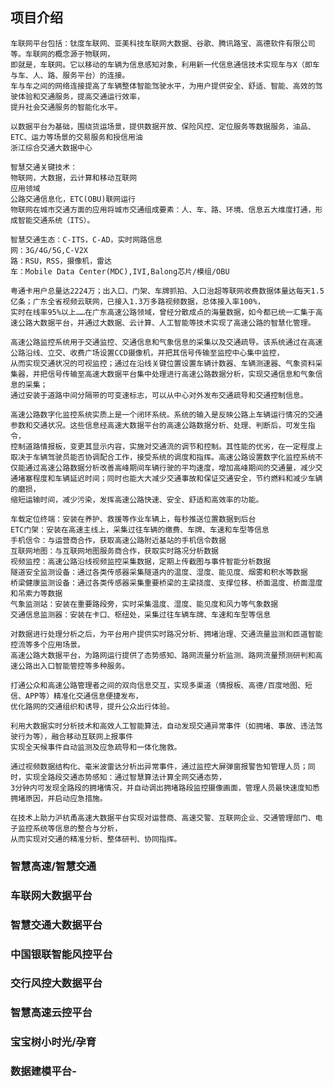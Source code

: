 ## 项目介绍
    车联网平台包括：钛度车联网、亚美科技车联网大数据、谷歌、腾讯路宝、高德软件有限公司等。车联网的概念源于物联网，
    即就是，车联网。它以移动的车辆为信息感知对象，利用新一代信息通信技术实现车与X（即车与车、人、路、服务平台）的连接。
    车与车之间的网络连接提高了车辆整体智能驾驶水平，为用户提供安全、舒适、智能、高效的驾驶体验和交通服务，提高交通运行效率，
    提升社会交通服务的智能化水平。

    以数据平台为基础，围绕货运场景，提供数据开放、保险风控、定位服务等数据服务，油品、ETC、运力等场景的交易服务和授信用油
    浙江综合交通大数据中心
    
    智慧交通关键技术：
    物联网，大数据，云计算和移动互联网
    应用领域
    公路交通信息化，ETC(OBU)联网运行
    物联网在城市交通方面的应用将城市交通组成要素：人、车、路、环境、信息五大维度打通，形成智能交通系统（ITS）。
    
    智慧交通生态：C-ITS，C-AD，实时网路信息
    网：3G/4G/5G,C-V2X
    路：RSU，RSS，摄像机，雷达
    车：Mobile Data Center(MDC),IVI,Balong芯片/模组/OBU

    粤通卡用户总量达2224万；出入口、门架、车牌抓拍、入口治超等联网收费数据体量达每天1.5亿条；广东全省视频云联网，已接入1.3万多路视频数据，总体接入率100%，
    实时在线率95%以上……在广东高速公路领域，曾经分散成点的海量数据，如今都已统一汇集于高速公路大数据平台，并通过大数据、云计算、人工智能等技术实现了高速公路的智慧化管理。

    高速公路监控系统用于交通监控、交通信息和气象信息的采集以及交通疏导。该系统通过在高速公路沿线、立交、收费广场设置CCD摄像机，并把其信号传输至监控中心集中监控，
    从而实现交通状况的可视监控；通过在沿线关键位置设置车辆计数器、车辆测速器、气象资料采集器，并把信号传输至高速大数据平台集中处理进行高速公路数据分析，实现交通信息和气象信息的采集；
    通过安装于道路中间分隔带的可变速标志，可以从中心对外发布交通疏导和交通控制信息。

    高速公路数字化监控系统实质上是一个闭环系统。系统的输入是反映公路上车辆运行情况的交通参数和交通状况。这些信息经高速大数据平台的高速公路数据分析、处理、判断后，可发生指令，
    控制道路情报板，变更其显示内容，实施对交通流的调节和控制。其性能的优劣，在一定程度上取决于车辆驾驶员能否协调配合工作，接受系统的调度和指挥。高速公路设置数字化监控系统不
    仅能通过高速公路数据分析改善高峰期间车辆行驶的平均速度，增加高峰期间的交通量，减少交通堵塞程度和车辆延迟时间；同时也能大大减少交通事故和保证交通安全，节约燃料和减少车辆的磨损，
    缩短运输时间，减少污染，发挥高速公路快速、安全、舒适和高效率的功能。

    车载定位终端：安装在养护、救援等作业车辆上，每秒推送位置数据到后台
    ETC门架：安装在高速主线上，采集过往车辆的缴费、车牌、车速和车型等信息
    手机信令：与运营商合作，获取高速公路附近基站的手机信令数据
    互联网地图：与互联网地图服务商合作，获取实时路况分析数据
    视频监控：高速公路沿线视频监控采集数据，定期上传截图与事件智能分析数据
    隧道安全监测设备：通过各类传感器采集隧道内的温度、湿度、能见度、烟雾和积水等数据
    桥梁健康监测设备：通过各类传感器采集重要桥梁的主梁挠度、支撑位移、桥面温度、桥面湿度和吊索力等数据
    气象监测站：安装在重要路段旁，实时采集温度、湿度、能见度和风力等气象数据
    交通信息监测器：安装在卡口、枢纽处，采集过往车辆车牌、车速和车型等信息
    
    对数据进行处理分析之后，为平台用户提供实时路况分析、拥堵治理、交通流量监测和匝道智能控流等多个应用场景。
    高速公路大数据平台，为路网运行提供了态势感知、路网流量分析监测、路网流量预测研判和高速公路出入口智能管控等多种服务。

    打通公众和高速公路管理者之间的双向信息交互，实现多渠道（情报板、高德/百度地图、短信、APP等）精准化交通信息便捷发布，
    优化路网的交通组织和诱导，提升公众出行体验。

    利用大数据实时分析技术和高效人工智能算法，自动发现交通异常事件（如拥堵、事故、违法驾驶行为等），融合移动互联网上报事件
    实现全天候事件自动监测及应急疏导和一体化施救。

    通过视频数据结构化、毫米波雷达分析出异常事件，通过监控大屏弹窗报警告知管理人员；同时，实现全路段交通态势感知：通过智慧算法计算全网交通态势，
    3分钟内可发现全路段的拥堵情况，并自动调出拥堵路段监控摄像画面，管理人员最快速度知悉拥堵原因，并启动应急措施。

    在技术上助力沪杭甬高速大数据平台实现对运营商、高速交警、互联网企业、交通管理部门、电子监控系统等信息的整合与分析，
    从而实现对交通的精准分析、整体研判、协同指挥。

### 智慧高速/智慧交通


### 车联网大数据平台

### 智慧交通大数据平台

### 中国银联智能风控平台

### 交行风控大数据平台

### 智慧高速云控平台

### 宝宝树小时光/孕育

### 数据建模平台-